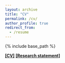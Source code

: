 ```yaml
---
layout: archive
title: "CV"
permalink: /cv/
author_profile: true
redirect_from:
  - /resume
---
```


{% include base_path %}

[**[CV]**](/files/Ruiqi_Wang_Curriculum_Vitae.pdf)  [**[Research statement]**](/files/Research_statement.pdf)    


